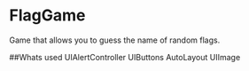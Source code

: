 # FlagGame
Game that allows you to guess the name of random flags.

##Whats used
UIAlertController
UIButtons 
AutoLayout
UIImage

